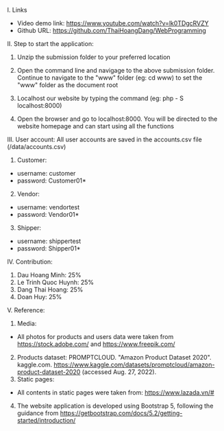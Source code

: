 I. Links
- Video demo link: https://www.youtube.com/watch?v=lk0TDgcRVZY
- Github URL: https://github.com/ThaiHoangDang/WebProgramming 

II. Step to start the application:

1. Unzip the submission folder to your preferred location

2. Open the command line and navigage to the above submission folder. Continue to navigate to the "www" folder (eg: cd www) to set the "www" folder as the document root

3. Localhost our website by typing the command (eg: php - S localhost:8000)

4. Open the browser and go to localhost:8000. You will be directed to the website homepage and can start using all the functions

III. User account: 
All user accounts are saved in the accounts.csv file (/data/accounts.csv)
 
1. Customer: 
- username: customer
- password: Customer01*

2. Vendor:
- username: vendortest
- password: Vendor01*

3. Shipper: 
- username: shippertest
- password: Shipper01*

IV. Contribution:
1. Dau Hoang Minh: 25%
2. Le Trinh Quoc Huynh: 25%
3. Dang Thai Hoang: 25%
4. Doan Huy: 25%

V. Reference:
1. Media:
- All photos for products and users data were taken from https://stock.adobe.com/ and https://www.freepik.com/
2. Products dataset: 
    PROMPTCLOUD. "Amazon Product Dataset 2020". kaggle.com. https://www.kaggle.com/datasets/promptcloud/amazon-product-dataset-2020 (accessed Aug. 27, 2022).
3. Static pages:
- All contents in static pages were taken from: https://www.lazada.vn/# 
4. The website application is developed using Bootstrap 5, following the guidance from https://getbootstrap.com/docs/5.2/getting-started/introduction/